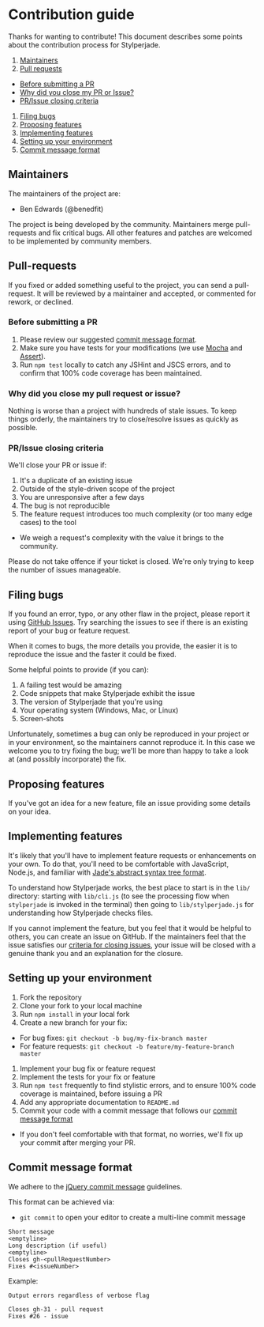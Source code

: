 # Contribution guide

Thanks for wanting to contribute! This document describes some points about the contribution process for Stylperjade.

1. [Maintainers](#maintainers)
1. [Pull requests](#pull-requests)
  * [Before submitting a PR](#before-submitting-a-pr)
  * [Why did you close my PR or Issue?](#why-did-you-close-my-pull-request-or-issue)
  * [PR/Issue closing criteria](#prissue-closing-criteria)
1. [Filing bugs](#filing-bugs)
1. [Proposing features](#proposing-features)
1. [Implementing features](#implementing-features)
1. [Setting up your environment](#setting-up-your-environment)
1. [Commit message format](#commit-message-format)

## Maintainers

The maintainers of the project are:
 * Ben Edwards (@benedfit)

The project is being developed by the community. Maintainers merge pull-requests and fix critical bugs. All other features and patches are welcomed to be implemented by community members.

## Pull-requests

If you fixed or added something useful to the project, you can send a pull-request. It will be reviewed by a maintainer and accepted, or commented for rework, or declined.

### Before submitting a PR

1. Please review our suggested [commit message format](#commit-message-format).
1. Make sure you have tests for your modifications (we use [Mocha](https://github.com/mochajs/mocha) and [Assert](http://nodejs.org/api/assert.html)).
1. Run `npm test` locally to catch any JSHint and JSCS errors, and to confirm that 100% code coverage has been maintained.

### Why did you close my pull request or issue?

Nothing is worse than a project with hundreds of stale issues. To keep things orderly, the maintainers try to close/resolve issues as quickly as possible.

### PR/Issue closing criteria

We'll close your PR or issue if:

1. It's a duplicate of an existing issue
1. Outside of the style-driven scope of the project
1. You are unresponsive after a few days
1. The bug is not reproducible
1. The feature request introduces too much complexity (or too many edge cases) to the tool
  * We weigh a request's complexity with the value it brings to the community.

Please do not take offence if your ticket is closed. We're only trying to keep the number of issues manageable.

## Filing bugs

If you found an error, typo, or any other flaw in the project, please report it using [GitHub Issues](https://github.com/benedfit/stylperjade/issues). Try searching the issues to see if there is an existing report of your bug or feature request.

When it comes to bugs, the more details you provide, the easier it is to reproduce the issue and the faster it could be fixed.

Some helpful points to provide (if you can):

1. A failing test would be amazing
1. Code snippets that make Stylperjade exhibit the issue
1. The version of Stylperjade that you're using
1. Your operating system (Windows, Mac, or Linux)
1. Screen-shots

Unfortunately, sometimes a bug can only be reproduced in your project or in your environment, so the maintainers cannot reproduce it. In this case we welcome you to try fixing the bug; we'll be more than happy to take a look at (and possibly incorporate) the fix.

## Proposing features

If you've got an idea for a new feature, file an issue providing some details on your idea.

## Implementing features

It's likely that you'll have to implement feature requests or enhancements on your own. To do that, you'll need to be comfortable with JavaScript, Node.js, and familiar with [Jade's abstract syntax tree format](https://github.com/jadejs/jade-parser).

To understand how Stylperjade works, the best place to start is in the `lib/` directory: starting with `lib/cli.js` (to see the processing flow when `stylperjade` is invoked in the terminal) then going to `lib/stylperjade.js` for understanding how Stylperjade checks files.

If you cannot implement the feature, but you feel that it would be helpful to others, you can create an issue on GitHub. If the maintainers feel that the issue satisfies our [criteria for closing issues](#prissue-closing-criteria), your issue will be closed with a genuine thank you and an explanation for the closure.

## Setting up your environment

1. Fork the repository
1. Clone your fork to your local machine
1. Run `npm install` in your local fork
1. Create a new branch for your fix:
  * For bug fixes: `git checkout -b bug/my-fix-branch master`
  * For feature requests:  `git checkout -b feature/my-feature-branch master`
1. Implement your bug fix or feature request
1. Implement the tests for your fix or feature
1. Run `npm test` frequently to find stylistic errors, and to ensure 100% code coverage is maintained, before issuing a PR
1. Add any appropriate documentation to `README.md`
1. Commit your code with a commit message that follows our [commit message format](#commit-message-format)
  * If you don't feel comfortable with that format, no worries, we'll fix up your commit after merging your PR.

## Commit message format

We adhere to the [jQuery commit message](http://contribute.jquery.org/commits-and-pull-requests/#commit-guidelines) guidelines.

This format can be achieved via:

* `git commit` to open your editor to create a multi-line commit message

```
Short message
<emptyline>
Long description (if useful)
<emptyline>
Closes gh-<pullRequestNumber>
Fixes #<issueNumber>
```

Example:

```
Output errors regardless of verbose flag

Closes gh-31 - pull request
Fixes #26 - issue
```
